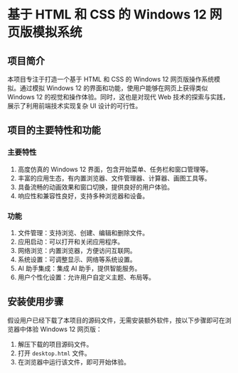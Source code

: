 # 基于 HTML 和 CSS 的 Windows 12 网页版模拟系统

## 项目简介
本项目专注于打造一个基于 HTML 和 CSS 的 Windows 12 网页版操作系统模拟。通过模拟 Windows 12 的界面和功能，使用户能够在网页上获得类似 Windows 12 的视觉和操作体验。同时，这也是对现代 Web 技术的探索与实践，展示了利用前端技术实现复杂 UI 设计的可行性。

## 项目的主要特性和功能
### 主要特性
1. 高度仿真的 Windows 12 界面，包含开始菜单、任务栏和窗口管理等。
2. 丰富的应用生态，有内置浏览器、文件管理器、计算器、画图工具等。
3. 具备流畅的动画效果和窗口切换，提供良好的用户体验。
4. 响应性和兼容性良好，支持多种浏览器和设备。

### 功能
1. 文件管理：支持浏览、创建、编辑和删除文件。
2. 应用启动：可以打开和关闭应用程序。
3. 网络浏览：内置浏览器，方便访问互联网。
4. 系统设置：可调整显示、网络等系统设置。
5. AI 助手集成：集成 AI 助手，提供智能服务。
6. 用户个性化设置：允许用户自定义主题、布局等。

## 安装使用步骤
假设用户已经下载了本项目的源码文件，无需安装额外软件，按以下步骤即可在浏览器中体验 Windows 12 网页版：
1. 解压下载的项目源码文件。
2. 打开 `desktop.html` 文件。
3. 在浏览器中运行该文件，即可开始体验。